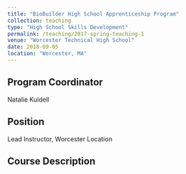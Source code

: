 ```yaml
---
title: "BioBuilder High School Apprenticeship Program"
collection: teaching
type: "High School Skills Development"
permalink: /teaching/2017-spring-teaching-1
venue: "Worcester Technical High School"
date: 2018-09-05
location: "Worcester, MA"
---
```




Program Coordinator
------
Natalie Kuldell

Position
------
Lead Instructor, Worcester Location

Course Description
------
